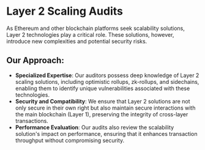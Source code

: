 # Layer 2 Scaling Audits

As Ethereum and other blockchain platforms seek scalability solutions, Layer 2 technologies play a critical role. These solutions, however, introduce new complexities and potential security risks.

## **Our Approach:** <a href="#our-approach" id="our-approach"></a>

* **Specialized Expertise**: Our auditors possess deep knowledge of Layer 2 scaling solutions, including optimistic rollups, zk-rollups, and sidechains, enabling them to identify unique vulnerabilities associated with these technologies.
* **Security and Compatibility**: We ensure that Layer 2 solutions are not only secure in their own right but also maintain secure interactions with the main blockchain (Layer 1), preserving the integrity of cross-layer transactions.
* **Performance Evaluation**: Our audits also review the scalability solution's impact on performance, ensuring that it enhances transaction throughput without compromising security.
